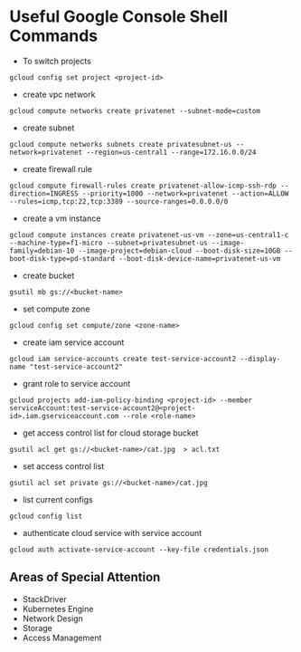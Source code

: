 # Useful Google Console Shell Commands
- To switch projects
```console
gcloud config set project <project-id>
```

- create vpc network
```console
gcloud compute networks create privatenet --subnet-mode=custom
```

- create subnet
```console
gcloud compute networks subnets create privatesubnet-us --network=privatenet --region=us-central1 --range=172.16.0.0/24
```

- create firewall rule
``` conosole
gcloud compute firewall-rules create privatenet-allow-icmp-ssh-rdp --direction=INGRESS --priority=1000 --network=privatenet --action=ALLOW --rules=icmp,tcp:22,tcp:3389 --source-ranges=0.0.0.0/0
```

- create a vm instance
```console
gcloud compute instances create privatenet-us-vm --zone=us-central1-c --machine-type=f1-micro --subnet=privatesubnet-us --image-family=debian-10 --image-project=debian-cloud --boot-disk-size=10GB --boot-disk-type=pd-standard --boot-disk-device-name=privatenet-us-vm
```

- create bucket
```
gsutil mb gs://<bucket-name>
```

- set compute zone
```console
gcloud config set compute/zone <zone-name>
```

- create iam service account
```console
gcloud iam service-accounts create test-service-account2 --display-name "test-service-account2"
```

- grant role to service account
```console
gcloud projects add-iam-policy-binding <project-id> --member serviceAccount:test-service-account2@<project-id>.iam.gserviceaccount.com --role <role-name>
```

- get access control list for cloud storage bucket
```console
gsutil acl get gs://<bucket-name>/cat.jpg  > acl.txt
```

- set access control list
```console
gsutil acl set private gs://<bucket-name>/cat.jpg
```

- list current configs
```console
gcloud config list
```

- authenticate cloud service with service account
```console
gcloud auth activate-service-account --key-file credentials.json
```



## Areas of Special Attention
- StackDriver
- Kubernetes Engine
- Network Design
- Storage
- Access Management
